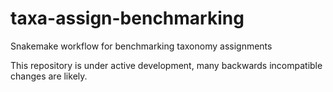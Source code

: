 # taxa-assign-benchmarking
Snakemake workflow for benchmarking taxonomy assignments

This repository is under active development, many backwards incompatible changes are likely.
